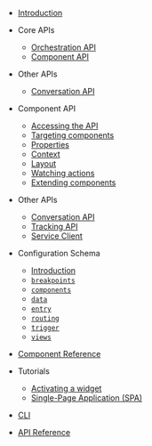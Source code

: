 - [Introduction](/)

- Core APIs
  - [Orchestration API](orchestration.md)
  - [Component API](component.md)

- Other APIs
  - [Conversation API](api/@humany/widget-conversation/readme.md)

- Component API

  - [Accessing the API](component/#accessing-the-api)
  - [Targeting components](component/#targeting-components)
  - [Properties](component/#properties)
  - [Context](component/#context)
  - [Layout](component/#layout)
  - [Watching actions](component/#watching-actions)
  - [Extending components](component/#extending-components)

- Other APIs

  - [Conversation API](api/@humany/widget-conversation/readme.md)
  - [Tracking API](api/@humany/widget-tracking/readme.md)
  - [Service Client](api/@humany/serviceclient/readme.md)

- Configuration Schema

  - [Introduction](configuration-schema/#introduction)
  - [`breakpoints`](configuration-schema/#breakpoints)
  - [`components`](configuration-schema/#components)
  - [`data`](configuration-schema/#data)
  - [`entry`](configuration-schema/#entry)
  - [`routing`](configuration-schema/#routing)
  - [`trigger`](configuration-schema/#trigger)
  - [`views`](configuration-schema/#views)

- [Component Reference](component-reference/)

- Tutorials

  - [Activating a widget](tutorials/activate-widget.md)
  - [Single-Page Application (SPA)](tutorials/spa.md) 

- [CLI](cli.md)
- [API Reference](api-reference.md)
